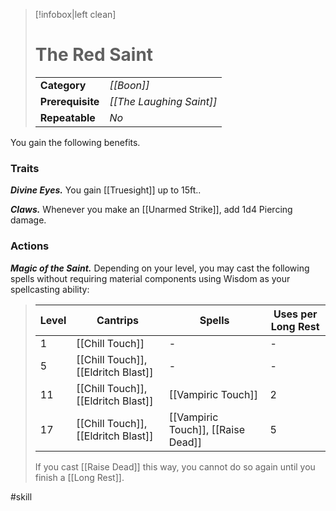 > [!infobox|left clean]
> # The Red Saint
> | | |
> | - | - |
> | **Category** | *[[Boon]]* |
> | **Prerequisite** | *[[The Laughing Saint]]* |
> | **Repeatable** | *No* |

You gain the following benefits.
### Traits
***Divine Eyes.*** You gain [[Truesight]] up to 15ft..

***Claws.*** Whenever you make an [[Unarmed Strike]], add 1d4 Piercing damage.
### Actions
***Magic of the Saint.*** Depending on your level, you may cast the following spells without requiring material components using Wisdom as your spellcasting ability:
> | Level | Cantrips | Spells | Uses per Long Rest |
> | - | - | - | - |
> | 1 | [[Chill Touch]] | - | - |
> | 5 | [[Chill Touch]], [[Eldritch Blast]] | - | - |
> | 11 | [[Chill Touch]], [[Eldritch Blast]] | [[Vampiric Touch]] | 2 |
> | 17 | [[Chill Touch]], [[Eldritch Blast]] | [[Vampiric Touch]], [[Raise Dead]]  | 5 |
> If you cast [[Raise Dead]] this way, you cannot do so again until you finish a [[Long Rest]].

#skill